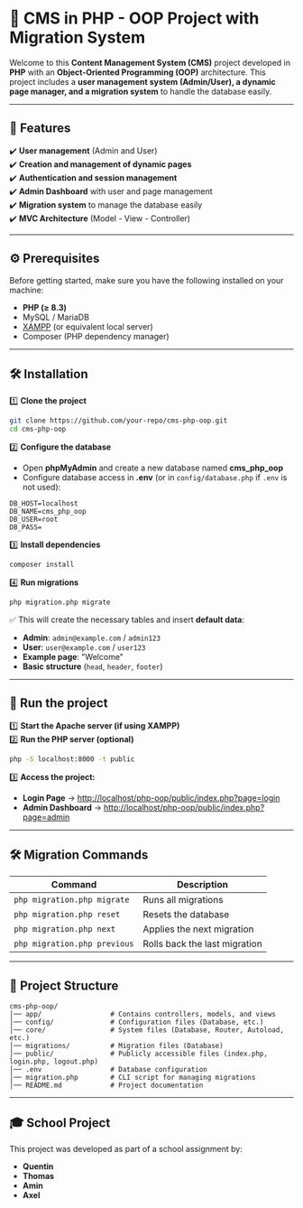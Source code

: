 # 🚀 CMS in PHP - OOP Project with Migration System

Welcome to this **Content Management System (CMS)** project developed in **PHP** with an **Object-Oriented Programming (OOP)** architecture. This project includes a **user management system (Admin/User), a dynamic page manager, and a migration system** to handle the database easily.

---

## 📌 Features

✔️ **User management** (Admin and User)  
✔️ **Creation and management of dynamic pages**  
✔️ **Authentication and session management**  
✔️ **Admin Dashboard** with user and page management  
✔️ **Migration system** to manage the database easily  
✔️ **MVC Architecture** (Model - View - Controller)

---

## ⚙️ Prerequisites

Before getting started, make sure you have the following installed on your machine:

- **PHP (≥ 8.3)**
- MySQL / MariaDB
- [XAMPP](https://www.apachefriends.org/index.html) (or equivalent local server)
- Composer (PHP dependency manager)

---

## 🛠️ Installation

1️⃣ **Clone the project**
```sh
git clone https://github.com/your-repo/cms-php-oop.git
cd cms-php-oop
```

2️⃣ **Configure the database**
- Open **phpMyAdmin** and create a new database named **cms_php_oop**
- Configure database access in **.env** (or in `config/database.php` if `.env` is not used):

```env
DB_HOST=localhost
DB_NAME=cms_php_oop
DB_USER=root
DB_PASS=
```

3️⃣ **Install dependencies**
```sh
composer install
```

4️⃣ **Run migrations**
```sh
php migration.php migrate
```
✅ This will create the necessary tables and insert **default data**:
- **Admin**: `admin@example.com` / `admin123`
- **User**: `user@example.com` / `user123`
- **Example page**: "Welcome"
- **Basic structure** (`head`, `header`, `footer`)

---

## 🚀 Run the project

1️⃣ **Start the Apache server (if using XAMPP)**  
2️⃣ **Run the PHP server (optional)**
```sh
php -S localhost:8000 -t public
```
3️⃣ **Access the project:**
- **Login Page** → [http://localhost/php-oop/public/index.php?page=login](http://localhost/php-oop/public/index.php?page=login)
- **Admin Dashboard** → [http://localhost/php-oop/public/index.php?page=admin](http://localhost/php-oop/public/index.php?page=admin)

---

## 🛠️ Migration Commands

| Command | Description |
|----------|------------|
| `php migration.php migrate` | Runs all migrations |
| `php migration.php reset` | Resets the database |
| `php migration.php next` | Applies the next migration |
| `php migration.php previous` | Rolls back the last migration |

---

## 📌 Project Structure

```
cms-php-oop/
│── app/                 # Contains controllers, models, and views
│── config/              # Configuration files (Database, etc.)
│── core/                # System files (Database, Router, Autoload, etc.)
│── migrations/          # Migration files (Database)
│── public/              # Publicly accessible files (index.php, login.php, logout.php)
│── .env                 # Database configuration
│── migration.php        # CLI script for managing migrations
│── README.md            # Project documentation
```

---

## 🎓 School Project

This project was developed as part of a school assignment by:
- **Quentin**
- **Thomas**
- **Amin**
- **Axel**

